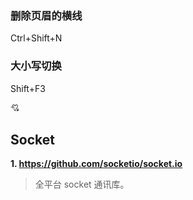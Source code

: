### 删除页眉的横线
Ctrl+Shift+N

### 大小写切换
Shift+F3




💘

## Socket

**1. https://github.com/socketio/socket.io**

> 全平台 socket 通讯库。